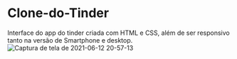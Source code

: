 # Clone-do-Tinder
Interface do app do tinder criada com HTML e CSS, além de ser responsivo tanto na versão de Smartphone e desktop.
![Captura de tela de 2021-06-12 20-57-13](https://user-images.githubusercontent.com/82850643/121791634-7f041500-cbc2-11eb-9194-9f52d7b89580.png)
